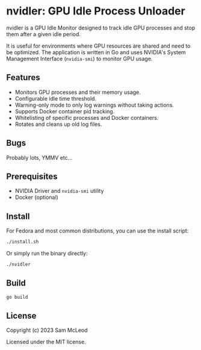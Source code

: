 # nvidler: GPU Idle Process Unloader

nvidler is a GPU Idle Monitor designed to track idle GPU processes and stop them after a given idle period.

It is useful for environments where GPU resources are shared and need to be optimized. The application is written in Go and uses NVIDIA's System Management Interface (`nvidia-smi`) to monitor GPU usage.

## Features

- Monitors GPU processes and their memory usage.
- Configurable idle time threshold.
- Warning-only mode to only log warnings without taking actions.
- Supports Docker container pid tracking.
- Whitelisting of specific processes and Docker containers.
- Rotates and cleans up old log files.

## Bugs

Probably lots, YMMV etc...

## Prerequisites

- NVIDIA Driver and `nvidia-smi` utility
- Docker (optional)

## Install

For Fedora and most common distributions, you can use the install script:

```bash
./install.sh
```

Or simply run the binary directly:

```bash
./nvidler
```

## Build

```bash
go build
```

## License

Copyright (c) 2023 Sam McLeod

Licensed under the MIT license.

